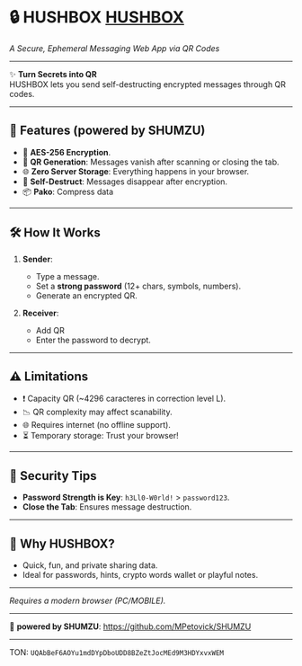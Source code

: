 # 🔒 HUSHBOX  [HUSHBOX](https://mpetovick.github.io/HUSHBOX)
*A Secure, Ephemeral Messaging Web App via QR Codes*  

---

✨ **Turn Secrets into QR**  
HUSHBOX lets you send self-destructing encrypted messages through QR codes. 

---

## 🚀 **Features** (powered by SHUMZU)
- 🔐 **AES-256 Encryption**.  
- 📲 **QR Generation**: Messages vanish after scanning or closing the tab.  
- 🌐 **Zero Server Storage**: Everything happens in your browser.  
- 🧨 **Self-Destruct**: Messages disappear after encryption.
- 📦 **Pako**: Compress data   

---

## 🛠️ **How It Works**  
1. **Sender**:  
   - Type a message.  
   - Set a **strong password** (12+ chars, symbols, numbers).  
   - Generate an encrypted QR.  

2. **Receiver**:  
   - Add QR  
   - Enter the password to decrypt.  

---

## ⚠️ **Limitations**  
- ❗ Capacity QR (~4296 caracteres in correction level L).  
- 📉 QR complexity may affect scanability.  
- 🌐 Requires internet (no offline support).  
- ⏳ Temporary storage: Trust your browser!  

---

## 🔑 **Security Tips**  
- **Password Strength is Key**: `h3Ll0-W0rld!` > `password123`.  
- **Close the Tab**: Ensures message destruction.  

---

## 🚨 **Why HUSHBOX?**  
- Quick, fun, and private sharing data.  
- Ideal for passwords, hints, crypto words wallet or playful notes.  

---

*Requires a modern browser (PC/MOBILE).*  

---  
🔗 **powered by SHUMZU**: https://github.com/MPetovick/SHUMZU

---
TON:
`UQAbBeF6AOYu1mdDYpDboUDD8BZeZtJocMEd9M3HDYxvxWEM`
